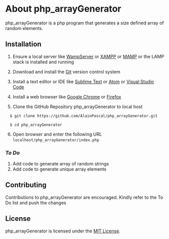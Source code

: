 
# About php_arrayGenerator

php_arrayGenerator is a php program that generates a size defined array of random elements.

## Installation

1. Ensure a local server like [WampServer](https://www.wampserver.com/en/) or [XAMPP](https://www.apachefriends.org/download.html) or [MAMP](https://www.mamp.info/en/downloads/) or the LAMP stack is installed and running

2. Download and install the [Git](https://git-scm.com/downloads) version control system

3. Install a text editor or IDE like [Sublime Text](https://www.sublimetext.com/) or [Atom](https://atom.io/) or [Visual Studio Code](https://code.visualstudio.com/)

4. Install a web browser like [Google Chrome](https://www.google.com/chrome/) or [Firefox](https://www.mozilla.org/en-US/firefox/)

5. Clone the GitHub Repository php_arrayGenerator to local host
```
  $ git clone https://github.com/AlainPascal/php_arrayGenerator.git

  $ cd php_arrayGenerator
```
6. Open browser and enter the following URL `localhost/php_arrayGenerator/index.php`


### _To Do_

1. Add code to generate array of random strings
2. Add code to generate unique array elements

## Contributing

Contributions to php_arrayGenerator are encouraged. Kindly refer to the To Do list and push the changes

## License

php_arrayGenerator is licensed under the [MIT License](https://github.com/AlainPascal/php_arrayGenerator/blob/master/LICENSE).
